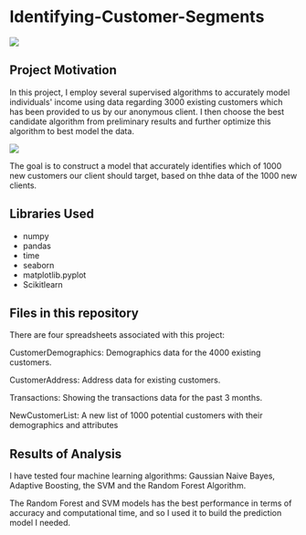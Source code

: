 
# Identifying-Customer-Segments

![](https://alidropship.com/wp-content/uploads/2019/12/2.-Customer-Segmentation.jpg)

## Project Motivation
In this project, I employ several supervised algorithms to accurately model individuals' income using data regarding 3000 existing customers which has been provided to us by our anonymous client. I then choose the best candidate algorithm from preliminary results and further optimize this algorithm to best model the data.

![](https://cdn3.notifyvisitors.com/blog/wp-content/uploads/2020/03/types-of-customer-segment1.jpg)

The goal is to construct a model that accurately identifies which of 1000 new customers our client should target, based on thhe data of the 1000 new clients. 

## Libraries Used
* numpy
* pandas
* time
* seaborn 
* matplotlib.pyplot
* Scikitlearn

## Files in this repository
There are four spreadsheets associated with this project:

CustomerDemographics: Demographics data for the 4000 existing customers.

CustomerAddress: Address data for existing customers.

Transactions: Showing the transactions data for the past 3 months.

NewCustomerList: A new list of 1000 potential customers with their demographics and attributes

## Results of Analysis
I have tested four machine learning algorithms: Gaussian Naive Bayes, Adaptive Boosting, the SVM and the 
Random Forest Algorithm.

The Random Forest and SVM models has the best performance in terms of accuracy and computational time,
and so I used it to build the prediction model I needed. 

